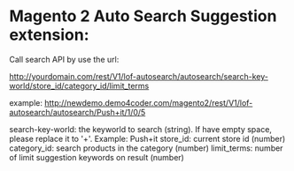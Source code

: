 # Magento 2 Auto Search Suggestion extension:

Call search API by use the url:

http://yourdomain.com/rest/V1/lof-autosearch/autosearch/search-key-world/store_id/category_id/limit_terms

example:
http://newdemo.demo4coder.com/magento2/rest/V1/lof-autosearch/autosearch/Push+it/1/0/5

search-key-world: the keyworld to search (string). If have empty space, please replace it to '+'. Example: Push+it
store_id: current store id (number)
category_id: search products in the category (number)
limit_terms: number of limit suggestion keywords on result (number)